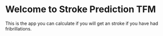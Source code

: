 # Welcome to Stroke Prediction TFM

This is the app you can calculate if you will get an stroke if you have had fribrillations.